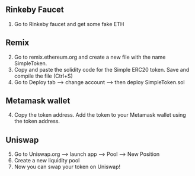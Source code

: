 ## Rinkeby Faucet
1. Go to Rinkeby faucet and get some fake ETH

## Remix
2. Go to remix.ethereum.org and create a new file with the name SimpleToken.
3. Copy and paste the solidity code for the Simple ERC20 token. Save and compile the file (Ctrl+S)
3. Go to Deploy tab --> change account --> then deploy SimpleToken.sol

## Metamask wallet
4. Copy the token address. Add the token to your Metamask wallet using the token address.

## Uniswap
5. Go to Uniswap.org --> launch app --> Pool --> New Position
6. Create a new liquidity pool
7. Now you can swap your token on Uniswap!
   
